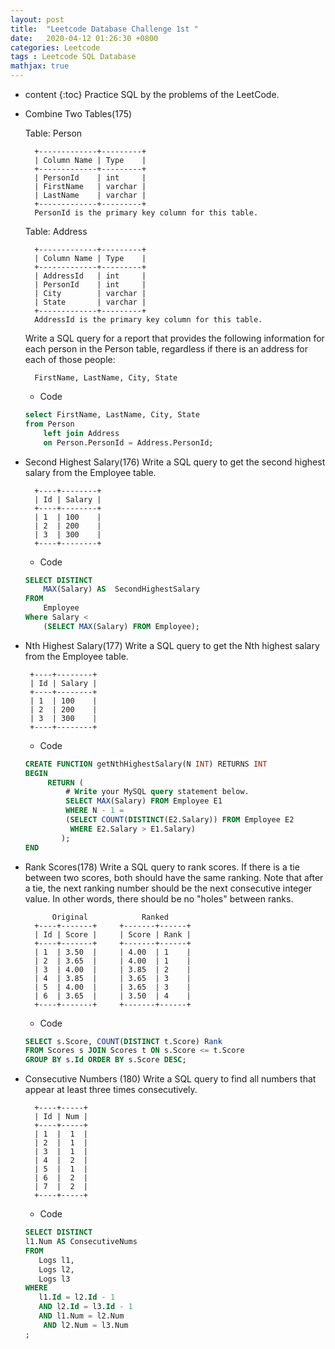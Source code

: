 ```yaml
---
layout: post
title:  "Leetcode Database Challenge 1st "
date:   2020-04-12 01:26:30 +0800
categories: Leetcode
tags : Leetcode SQL Database
mathjax: true
---
```

* content 
{:toc}
Practice SQL by the problems of the LeetCode.




* Combine Two Tables(175)

    Table: Person

        +-------------+---------+
        | Column Name | Type    |
        +-------------+---------+
        | PersonId    | int     |
        | FirstName   | varchar |
        | LastName    | varchar |
        +-------------+---------+
        PersonId is the primary key column for this table.

    Table: Address

        +-------------+---------+
        | Column Name | Type    |
        +-------------+---------+
        | AddressId   | int     |
        | PersonId    | int     |
        | City        | varchar |
        | State       | varchar |
        +-------------+---------+
        AddressId is the primary key column for this table.

    Write a SQL query for a report that provides the following information for each person in the Person table, regardless if there is an address for each of those people:

        FirstName, LastName, City, State

    
	* Code
    
    ```sql
    select FirstName, LastName, City, State 
    from Person 
        left join Address
        on Person.PersonId = Address.PersonId;
     ```
* Second Highest Salary(176)
Write a SQL query to get the second highest salary from the Employee table.

        +----+--------+
        | Id | Salary |
        +----+--------+
        | 1  | 100    |
        | 2  | 200    |
        | 3  | 300    |
        +----+--------+
    
	* Code
    ```sql
    SELECT DISTINCT 
        MAX(Salary) AS  SecondHighestSalary
    FROM 
        Employee
    Where Salary <
        (SELECT MAX(Salary) FROM Employee);
    ```
*  Nth Highest Salary(177)
Write a SQL query to get the Nth highest salary from the Employee table.

        +----+--------+
        | Id | Salary |
        +----+--------+
        | 1  | 100    |
        | 2  | 200    |
        | 3  | 300    |
        +----+--------+
    
	* Code
    ```sql
    CREATE FUNCTION getNthHighestSalary(N INT) RETURNS INT
    BEGIN
         RETURN (
             # Write your MySQL query statement below.
             SELECT MAX(Salary) FROM Employee E1
             WHERE N - 1 =
             (SELECT COUNT(DISTINCT(E2.Salary)) FROM Employee E2
              WHERE E2.Salary > E1.Salary)
            );
    END
    ```
* Rank Scores(178)
Write a SQL query to rank scores. If there is a tie between two scores, both should have the same ranking. Note that after a tie, the next ranking number should be the next consecutive integer value. In other words, there should be no "holes" between ranks.

            Original            Ranked  
        +----+-------+     +-------+------+
        | Id | Score |     | Score | Rank |
        +----+-------+     +-------+------+
        | 1  | 3.50  |     | 4.00  | 1    |
        | 2  | 3.65  |     | 4.00  | 1    |
        | 3  | 4.00  |     | 3.85  | 2    |
        | 4  | 3.85  |     | 3.65  | 3    |
        | 5  | 4.00  |     | 3.65  | 3    |
        | 6  | 3.65  |     | 3.50  | 4    |
        +----+-------+     +-------+------+
    
	* Code
    ```sql
    SELECT s.Score, COUNT(DISTINCT t.Score) Rank
    FROM Scores s JOIN Scores t ON s.Score <= t.Score
    GROUP BY s.Id ORDER BY s.Score DESC;
    ```
* Consecutive Numbers (180)
Write a SQL query to find all numbers that appear at least three times consecutively.

        +----+-----+
        | Id | Num |
        +----+-----+
        | 1  |  1  |
        | 2  |  1  |
        | 3  |  1  |
        | 4  |  2  |
        | 5  |  1  |
        | 6  |  2  |
        | 7  |  2  |
        +----+-----+
    
	* Code
    ```sql
    SELECT DISTINCT
    l1.Num AS ConsecutiveNums
    FROM
       Logs l1,
       Logs l2,
       Logs l3
    WHERE
       l1.Id = l2.Id - 1
       AND l2.Id = l3.Id - 1
       AND l1.Num = l2.Num
        AND l2.Num = l3.Num
    ;
    ```